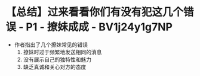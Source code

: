 # 【总结】过来看看你们有没有犯这几个错误 - P1 - 撩妹成成 - BV1j24y1g7NP

-   作者指出了几个撩妹常见的错误
    1.  撩妹时过于频繁地发送相同的消息
    2.  没有展示自己的独特性和魅力
    3.  缺乏真诚和关心对方的态度